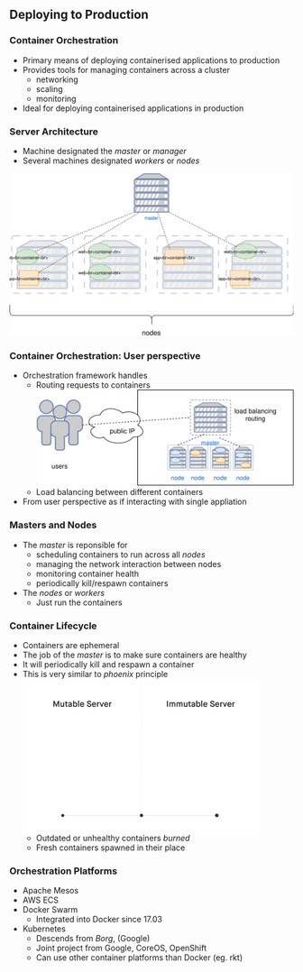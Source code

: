 ## Deploying to Production


### Container Orchestration
* Primary means of deploying containerised applications to production <!-- .element: class="fragment" data-fragment-index="0" -->
* Provides tools for managing containers across a cluster <!-- .element: class="fragment" data-fragment-index="1" -->
   + networking
   + scaling
   + monitoring
* Ideal for deploying containerised applications in production <!-- .element: class="fragment" data-fragment-index="2" -->


### Server Architecture

* Machine designated the <!-- .element: class="fragment" data-fragment-index="0" -->_master_  or _manager_
* Several machines designated <!-- .element: class="fragment" data-fragment-index="1" -->_workers_ or _nodes_ 

![Orchestration](img/container-orchestration.svg "Container Orchestration") <!-- .element: class="fragment" data-fragment-index="3" -->


### Container Orchestration: User perspective
* Orchestration framework handles 
   + Routing requests to containers ![orchestration-user-perspective](img/user-container-orchestration-interaction.svg "User Interaction") <!-- .element: class="img-right" -->
   + Load balancing between different containers
* From user perspective as if interacting with single appliation



### Masters and Nodes
* The <!-- .element: class="fragment" data-fragment-index="3" -->_master_  is reponsible for
   + scheduling containers to run across all <!-- .element: class="fragment" data-fragment-index="4" -->_nodes_
   + managing the network interaction between nodes <!-- .element: class="fragment" data-fragment-index="5" -->
   + monitoring container health <!-- .element: class="fragment" data-fragment-index="6" -->
   + periodically kill/respawn containers <!-- .element: class="fragment" data-fragment-index="7" -->
* The <!-- .element: class="fragment" data-fragment-index="8" -->_nodes_ or _workers_
   + Just run the containers



### Container Lifecycle 
* Containers are ephemeral
* The job of the _master_ is to make sure containers are healthy
* It will periodically kill and respawn a container
* This is very similar to _phoenix_ principle ![immutable arch](img/immutable_infrastructure.gif "Immutable Architecture") <!-- .element: class="img-right" -->
   + Outdated or unhealthy containers <!-- .element: class="fragment" data-fragment-index="0" -->_burned_
   + Fresh containers spawned in their place <!-- .element: class="fragment" data-fragment-index="1" -->


### Orchestration Platforms

* Apache Mesos
* AWS ECS
* Docker Swarm
   + Integrated into Docker since 17.03
* Kubernetes
   + Descends from _Borg_, (Google)
   + Joint project from Google, CoreOS, OpenShift
   + Can use other container platforms than Docker (eg. rkt)

